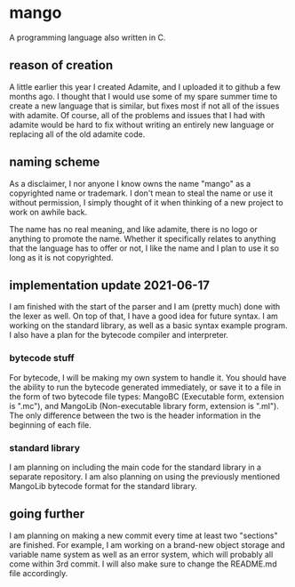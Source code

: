 # mango
A programming language also written in C.

## reason of creation
A little earlier this year I created Adamite, and I uploaded it to github a few months ago. I thought that I would use some of my spare summer time to create a new language that is similar, but fixes most if not all of the issues with adamite. Of course, all of the problems and issues that I had with adamite would be hard to fix without writing an entirely new language or replacing all of the old adamite code.

## naming scheme
As a disclaimer, I nor anyone I know owns the name "mango" as a copyrighted name or trademark. I don't mean to steal the name or use it without permission, I simply thought of it when thinking of a new project to work on awhile back.

The name has no real meaning, and like adamite, there is no logo or anything to promote the name. Whether it specifically relates to anything that the language has to offer or not, I like the name and I plan to use it so long as it is not copyrighted.

## implementation update 2021-06-17
I am finished with the start of the parser and I am (pretty much) done with the lexer as well. On top of that, I have a good idea for future syntax. I am working on the standard library, as well as a basic syntax example program. I also have a plan for the bytecode compiler and interpreter.

### bytecode stuff

For bytecode, I will be making my own system to handle it. You should have the ability to run the bytecode generated immediately, or save it to a file in the form of two bytecode file types: MangoBC (Executable form, extension is ".mc"), and MangoLib (Non-executable library form, extension is ".ml"). The only difference between the two is the header information in the beginning of each file.

### standard library

I am planning on including the main code for the standard library in a separate repository. I am also planning on using the previously mentioned MangoLib bytecode format for the standard library.

## going further
I am planning on making a new commit every time at least two "sections" are finished. For example, I am working on a brand-new object storage and variable name system as well as an error system, which will probably all come within 3rd commit. I will also make sure to change the README.md file accordingly.